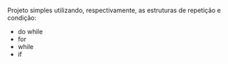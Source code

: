 Projeto simples utilizando, respectivamente, as estruturas de repetição e condição:
- do while
- for
- while
- if